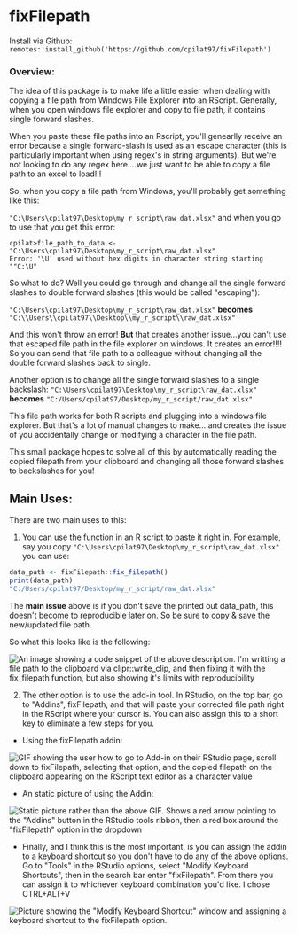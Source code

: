 # fixFilepath

Install via Github: 
`remotes::install_github('https://github.com/cpilat97/fixFilepath')`

### Overview: 
The idea of this package is to make life a little easier when dealing with copying 
a file path from Windows File Explorer into an RScript. Generally, when you open 
windows file explorer and copy to file path, it contains single forward slashes. 

When you paste these file paths into an Rscript, you'll genearlly receive an error
because a single forward-slash is used as an escape character (this is particularly
important when using regex's in string arguments). But we're not looking to do any 
regex here....we just want to be able to copy a file path to an excel to load!!! 

So, when you copy a file path from Windows, you'll probably get something like this: 

`"C:\Users\cpilat97\Desktop\my_r_script\raw_dat.xlsx"` and when you go to use that
you get this error: 

```
cpilat>file_path_to_data <- "C:\Users\cpilat97\Desktop\my_r_script\raw_dat.xlsx"
Error: '\U' used without hex digits in character string starting ""C:\U"
```


So what to do? Well you could go through and change all the single forward slashes
to double forward slashes (this would be called "escaping"): 

`"C:\Users\cpilat97\Desktop\my_r_script\raw_dat.xlsx"` **becomes** 
`"C:\\Users\\cpilat97\\Desktop\\my_r_script\\raw_dat.xlsx"`

And this won't throw an error! **But** that creates another issue...you can't use that
escaped file path in the file explorer on windows. It creates an error!!!! So you can send that 
file path to a colleague without changing all the double forward slashes back to single. 

Another option is to change all the single forward slashes to a single backslash: 
`"C:\Users\cpilat97\Desktop\my_r_script\raw_dat.xlsx"` **becomes**
`"C:/Users/cpilat97/Desktop/my_r_script/raw_dat.xlsx"`

This file path works for both R scripts and plugging into a windows file explorer. But that's a
lot of manual changes to make....and creates the issue of you accidentally change or modifying 
a character in the file path. 

This small package hopes to solve all of this by automatically reading the copied filepath 
from your clipboard and changing all those forward slashes to backslashes for you!

## Main Uses: 

There are two main uses to this: 
1. You can use the function in an R script to paste it right in. For example, say you 
copy `"C:\Users\cpilat97\Desktop\my_r_script\raw_dat.xlsx"` you can use: 
```r
data_path <- fixFilepath::fix_filepath()
print(data_path)
"C:/Users/cpilat97/Desktop/my_r_script/raw_dat.xlsx"
```
The **main issue** above is if you don't save the printed out data_path, this doesn't become to 
reproducible later on. So be sure to copy & save the new/updated file path. 

So what this looks like is the following: 

![An image showing a code snippet of the above description. I'm writting a file path to the 
clipboard via clipr::write_clip, and then fixing it with the fix_filepath function, but 
also showing it's limits with reproducibility](/tools/images/using_file_func.png)



2. The other option is to use the add-in tool. In RStudio, on the top bar, go to "Addins", 
fixFilepath, and that will paste your corrected file path right in the RScript where your 
cursor is. You can also assign this to a short key to eliminate a few steps for you. 

* Using the fixFilepath addin: 

![GIF showing the user how to go to Add-in on their RStudio page, scroll down to 
fixFilepath, selecting that option, and the copied filepath on the clipboard appearing on 
the RScript text editor as a character value](/tools/images/add_in_gif.gif)

* An static picture of using the Addin: 

![Static picture rather than the above GIF. Shows a red arrow pointing to the "Addins" 
button in the RStudio tools ribbon, then a red box around the "fixFilepath" option in 
the dropdown](/tools/images/add_in_fixFilepath.png)

* Finally, and I think this is the most important, is you can assign the addin to a 
keyboard shortcut so you don't have to do any of the above options. Go to "Tools" in the 
RStudio options, select "Modify Keyboard Shortcuts", then in the search bar enter "fixFilepath". 
From there you can assign it to whichever keyboard combination you'd like. I chose 
CTRL+ALT+V 

![Picture showing the "Modify Keyboard Shortcut" window and assigning a keyboard shortcut 
to the fixFilepath option.](/tools/images/modify_keyboard_shortcut_addin.png)



